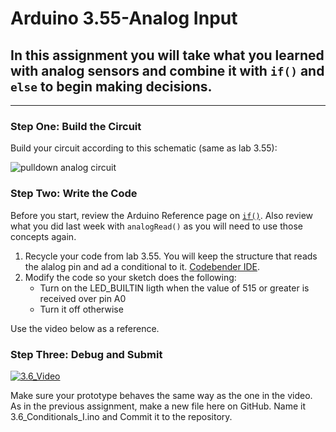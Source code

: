 # Arduino 3.55-Analog Input
## In this assignment you will take what you learned with analog sensors and combine it with `if()` and `else` to begin making decisions. 

---

### Step One: Build the Circuit

Build your circuit according to this schematic (same as lab 3.55):

![pulldown analog circuit](https://github.com/WHS-Robotics-Classes/3.55-Analog_Input/blob/main/Analog_Circuit.PNG?raw=true)

### Step Two: Write the Code

Before you start, review the Arduino Reference page on [`if()`](https://www.arduino.cc/reference/en/language/structure/control-structure/if/).  Also review what you did last week with `analogRead()` as you will need to use those concepts again.

1. Recycle your code from lab 3.55.  You will keep the structure that reads the alalog pin and ad a conditional to it. [Codebender IDE](https://edu.codebender.cc/class/1ajtp).
2. Modify the code so your sketch does the following:
    - Turn on the LED_BUILTIN ligth when the value of 515 or greater is received over pin A0
    - Turn it off otherwise

Use the video below as a reference.

### Step Three: Debug and Submit

[![3.6_Video](http://img.youtube.com/vi/y0xzbV8Tw1U.jpg)](https://www.youtube.com/watch?v=y0xzbV8Tw1U "3.6-Conditionals I")

Make sure your prototype behaves the same way as the one in the video. As in the previous assignment, make a new file here on GitHub. Name it 3.6_Conditionals_I.ino and Commit it to the repository.
